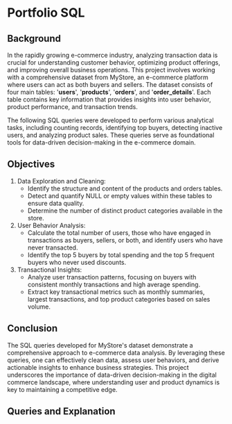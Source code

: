 # Portfolio SQL
## Background
In the rapidly growing e-commerce industry, analyzing transaction data is crucial for understanding customer behavior, optimizing product offerings, and improving overall business operations. This project involves working with a comprehensive dataset from MyStore, an e-commerce platform where users can act as both buyers and sellers. The dataset consists of four main tables: '**users**', '**products**', '**orders**', and '**order_details**'. Each table contains key information that provides insights into user behavior, product performance, and transaction trends.

The following SQL queries were developed to perform various analytical tasks, including counting records, identifying top buyers, detecting inactive users, and analyzing product sales. These queries serve as foundational tools for data-driven decision-making in the e-commerce domain.

## Objectives
1. Data Exploration and Cleaning:
   - Identify the structure and content of the products and orders tables.
   - Detect and quantify NULL or empty values within these tables to ensure data quality.
   - Determine the number of distinct product categories available in the store.
2. User Behavior Analysis:
   - Calculate the total number of users, those who have engaged in transactions as buyers, sellers, or both, and identify users who have never transacted.
   - Identify the top 5 buyers by total spending and the top 5 frequent buyers who never used discounts.
3. Transactional Insights:
   - Analyze user transaction patterns, focusing on buyers with consistent monthly transactions and high average spending.
   - Extract key transactional metrics such as monthly summaries, largest transactions, and top product categories based on sales volume.
  
## Conclusion
The SQL queries developed for MyStore's dataset demonstrate a comprehensive approach to e-commerce data analysis. By leveraging these queries, one can effectively clean data, assess user behaviors, and derive actionable insights to enhance business strategies. This project underscores the importance of data-driven decision-making in the digital commerce landscape, where understanding user and product dynamics is key to maintaining a competitive edge.

## Queries and Explanation

